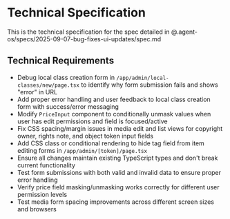 # Technical Specification

This is the technical specification for the spec detailed in @.agent-os/specs/2025-09-07-bug-fixes-ui-updates/spec.md

## Technical Requirements

- Debug local class creation form in `/app/admin/local-classes/new/page.tsx` to identify why form submission fails and shows "error" in URL
- Add proper error handling and user feedback to local class creation form with success/error messaging
- Modify `PriceInput` component to conditionally unmask values when user has edit permissions and field is focused/active
- Fix CSS spacing/margin issues in media edit and list views for copyright owner, rights note, and object token input fields
- Add CSS class or conditional rendering to hide tag field from item editing forms in `/app/admin/[token]/page.tsx`
- Ensure all changes maintain existing TypeScript types and don't break current functionality
- Test form submissions with both valid and invalid data to ensure proper error handling
- Verify price field masking/unmasking works correctly for different user permission levels
- Test media form spacing improvements across different screen sizes and browsers